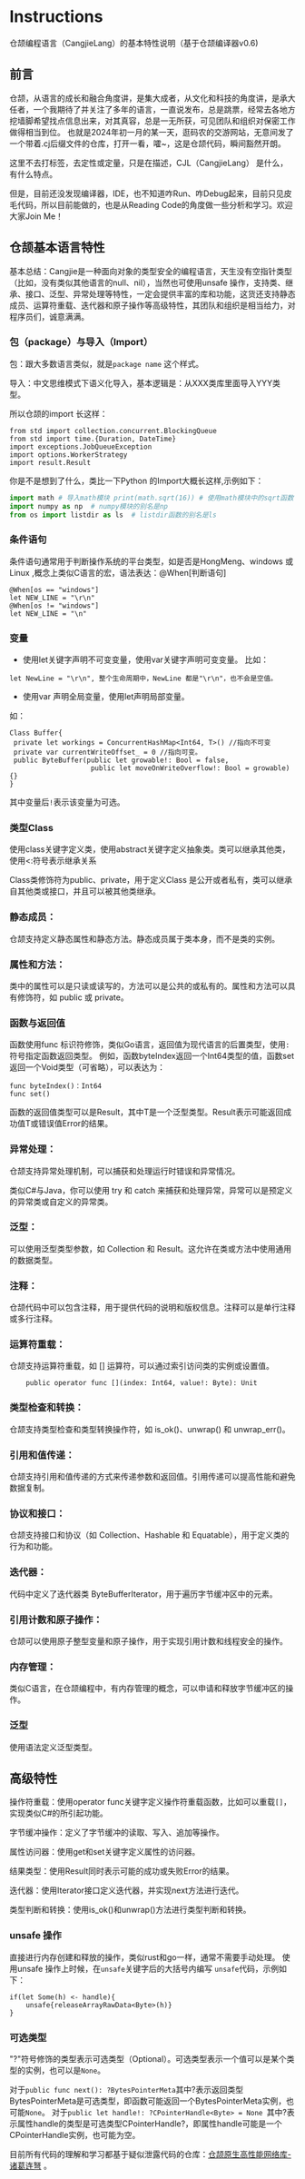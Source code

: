 # Instructions

仓颉编程语言（CangjieLang）的基本特性说明（基于仓颉编译器v0.6)

## 前言

仓颉，从语言的成长和融合角度讲，是集大成者，从文化和科技的角度讲，是承大任者，一个我期待了并关注了多年的语言，一直说发布，总是跳票，经常去各地方挖墙脚希望找点信息出来，对其真容，总是一无所获，可见团队和组织对保密工作做得相当到位。
也就是2024年初一月的某一天，逛码农的交游网站，无意间发了一个带着.cj后缀文件的仓库，打开一看，嚯~，这是仓颉代码，瞬间豁然开朗。

这里不去打标签，去定性或定量，只是在描述，CJL（CangjieLang） 是什么，有什么特点。

但是，目前还没发现编译器，IDE，也不知道咋Run、咋Debug起来，目前只见皮毛代码，所以目前能做的，也是从Reading Code的角度做一些分析和学习。欢迎大家Join Me！



## 仓颉基本语言特性

基本总结：Cangjie是一种面向对象的类型安全的编程语言，天生没有空指针类型（比如，没有类似其他语言的null、nil），当然也可使用unsafe 操作，支持类、继承、接口、泛型、异常处理等特性，一定会提供丰富的库和功能，这货还支持静态成员、运算符重载、迭代器和原子操作等高级特性，其团队和组织是相当给力，对程序员们，诚意满满。



### 包（package）与导入（Import） 

包：跟大多数语言类似，就是`package name` 这个样式。


导入：中文思维模式下语义化导入，基本逻辑是：从XXX类库里面导入YYY类型。

所以仓颉的import 长这样：

```Cangjie
from std import collection.concurrent.BlockingQueue
from std import time.{Duration, DateTime}
import exceptions.JobQueueException
import options.WorkerStrategy
import result.Result

```


你是不是想到了什么，类比一下Python 的Import大概长这样,示例如下：

```Python
import math # 导入math模块 print(math.sqrt(16)) # 使用math模块中的sqrt函数
import numpy as np  # numpy模块的别名是np
from os import listdir as ls  # listdir函数的别名是ls
```

### 条件语句
条件语句通常用于判断操作系统的平台类型，如是否是HongMeng、windows 或Linux ,概念上类似C语言的宏，语法表达：@When[判断语句]

```Cangjie
@When[os == "windows"]
let NEW_LINE = "\r\n"
@When[os != "windows"]
let NEW_LINE = "\n"
```

### 变量

- 使用let关键字声明不可变变量，使用var关键字声明可变变量。
比如：
```Cangjie
let NewLine = "\r\n", 整个生命周期中，NewLine 都是"\r\n"，也不会是空值。
```
- 使用var 声明全局变量，使用let声明局部变量。

如：
```Cangjie
Class Buffer{
 private let workings = ConcurrentHashMap<Int64, T>() //指向不可变
 private var currentWriteOffset_ = 0 //指向可变。
 public ByteBuffer(public let growable!: Bool = false,
                    public let moveOnWriteOverflow!: Bool = growable){}
}
```
其中变量后`!`表示该变量为可选。
### 类型Class

使用class关键字定义类，使用abstract关键字定义抽象类。类可以继承其他类，使用<:符号表示继承关系

Class类修饰符为public、private，用于定义Class 是公开或者私有，类可以继承自其他类或接口，并且可以被其他类继承。


### 静态成员：

仓颉支持定义静态属性和静态方法。静态成员属于类本身，而不是类的实例。

### 属性和方法：

类中的属性可以是只读或读写的，方法可以是公共的或私有的。属性和方法可以具有修饰符，如 public 或 private。



### 函数与返回值

函数使用func 标识符修饰，类似Go语言，返回值为现代语言的后置类型，使用`:`符号指定函数返回类型。
例如，函数byteIndex返回一个Int64类型的值，函数set返回一个Void类型（可省略），可以表达为：

```Cangjie
func byteIndex()：Int64
func set() 
```
函数的返回值类型可以是Result<T>，其中T是一个泛型类型。Result<T>表示可能返回成功值T或错误值Error的结果。



### 异常处理：

仓颉支持异常处理机制，可以捕获和处理运行时错误和异常情况。

类似C#与Java，你可以使用 try 和 catch 来捕获和处理异常，异常可以是预定义的异常类或自定义的异常类。


### 泛型：

可以使用泛型类型参数，如 Collection<Byte> 和 Result<Unit>。这允许在类或方法中使用通用的数据类型。

### 注释：

仓颉代码中可以包含注释，用于提供代码的说明和版权信息。注释可以是单行注释或多行注释。


### 运算符重载：

仓颉支持运算符重载，如 [] 运算符，可以通过索引访问类的实例或设置值。

```Cangjie
    public operator func [](index: Int64, value!: Byte): Unit
```


### 类型检查和转换：

仓颉支持类型检查和类型转换操作符，如 is_ok()、unwrap() 和 unwrap_err()。

### 引用和值传递：

仓颉支持引用和值传递的方式来传递参数和返回值。引用传递可以提高性能和避免数据复制。


### 协议和接口：

仓颉支持接口和协议（如 Collection、Hashable 和 Equatable），用于定义类的行为和功能。

### 迭代器：

代码中定义了迭代器类 ByteBufferIterator，用于遍历字节缓冲区中的元素。

### 引用计数和原子操作：

仓颉可以使用原子整型变量和原子操作，用于实现引用计数和线程安全的操作。


### 内存管理：

类似C语言，在仓颉编程中，有内存管理的概念，可以申请和释放字节缓冲区的操作。


### 泛型
使用<Type>语法定义泛型类型。


## 高级特性

操作符重载：使用operator func关键字定义操作符重载函数，比如可以重载`[]`，实现类似C#的所引起功能。

字节缓冲操作：定义了字节缓冲的读取、写入、追加等操作。

属性访问器：使用get和set关键字定义属性的访问器。

结果类型：使用Result同时表示可能的成功或失败Error的结果。

迭代器：使用Iterator接口定义迭代器，并实现next方法进行迭代。

类型判断和转换：使用is_ok()和unwrap()方法进行类型判断和转换。


### unsafe 操作

直接进行内存创建和释放的操作，类似rust和go一样，通常不需要手动处理。
使用unsafe 操作上时候，在`unsafe`关键字后的大括号内编写 `unsafe`代码，示例如下：

```Canjie
if(let Some(h) <- handle){
    unsafe{releaseArrayRawData<Byte>(h)}
}
```

### 可选类型

"?"符号修饰的类型表示可选类型（Optional）。可选类型表示一个值可以是某个类型的实例，也可以是`None`。


对于`public func next(): ?BytesPointerMeta`其中?表示返回类型BytesPointerMeta是可选类型，即函数可能返回一个BytesPointerMeta实例，也可能`None`。
对于`public let handle!: ?CPointerHandle<Byte> = None `其中?表示属性handle的类型是可选类型CPointerHandle<Byte>?，即属性handle可能是一个CPointerHandle<Byte>实例，也可能为空。


目前所有代码的理解和学习都基于疑似泄露代码的仓库：[仓颉原生高性能网络库-诸葛连弩](https://gitee.com/HW-PLLab/lianu) 。


